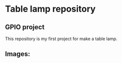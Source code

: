 # Table lamp repository

## GPIO project

This repository is my first project for make a table lamp.


## Images: